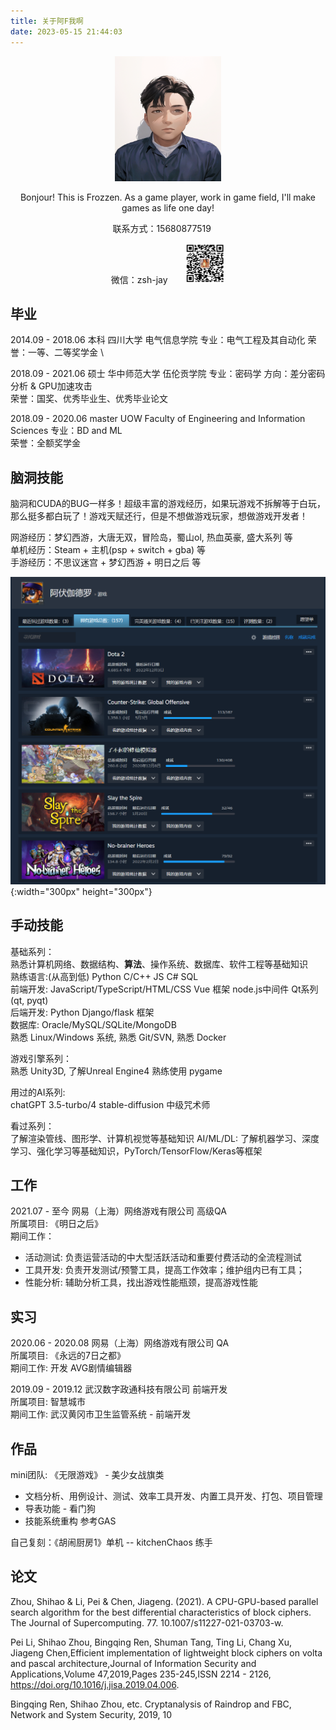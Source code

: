 ```yaml
---
title: 关于阿F我啊
date: 2023-05-15 21:44:03
---
```


<div align="center">

<img src="/images/20230507002339.png" style="width:170px; height:200px"/>

Bonjour! This is Frozzen. As a game player, work in game field, I'll make games as life one day!



<p>
联系方式：15680877519 &nbsp;&nbsp;&nbsp;&nbsp;</p>
微信：zsh-jay &nbsp;&nbsp;&nbsp;&nbsp;&nbsp; <img src="/images/20230507005227.png" style="width:64px; height:64px"/>
</div>



## 毕业

2014.09 - 2018.06 本科 四川大学 电气信息学院 专业：电气工程及其自动化
荣誉：一等、二等奖学金 \

2018.09 - 2021.06 硕士 华中师范大学 伍伦贡学院 专业：密码学 方向：差分密码分析 & GPU加速攻击 \
荣誉：国奖、优秀毕业生、优秀毕业论文

2018.09 - 2020.06 master UOW Faculty of Engineering and Information Sciences 专业：BD and ML \
荣誉：全额奖学金

## 脑洞技能

脑洞和CUDA的BUG一样多！超级丰富的游戏经历，如果玩游戏不拆解等于白玩，那么挺多都白玩了！游戏天赋还行，但是不想做游戏玩家，想做游戏开发者！

网游经历：梦幻西游，大唐无双，冒险岛，蜀山ol, 热血英豪, 盛大系列 等 \
单机经历：Steam + 主机(psp + switch + gba) 等 \
手游经历：不思议迷宫 + 梦幻西游 + 明日之后 等

![](/images/steam_exp.png){:width="300px" height="300px"}

## 手动技能

基础系列：\
熟悉计算机网络、数据结构、**算法**、操作系统、数据库、软件工程等基础知识 \
熟练语言:(从高到低)  Python C/C++ JS C# SQL \
前端开发: JavaScript/TypeScript/HTML/CSS Vue 框架 node.js中间件 Qt系列(qt, pyqt) \
后端开发: Python Django/flask 框架 \
数据库: Oracle/MySQL/SQLite/MongoDB \
熟悉 Linux/Windows 系统, 熟悉 Git/SVN, 熟悉 Docker

游戏引擎系列：\
熟悉 Unity3D, 了解Unreal Engine4
熟练使用 pygame

用过的AI系列: \
chatGPT 3.5-turbo/4
stable-diffusion 中级咒术师

看过系列：\
了解渲染管线、图形学、计算机视觉等基础知识
AI/ML/DL: 了解机器学习、深度学习、强化学习等基础知识，PyTorch/TensorFlow/Keras等框架

## 工作

2021.07 - 至今 网易（上海）网络游戏有限公司 高级QA \
所属项目: 《明日之后》\
期间工作：
 - 活动测试: 负责运营活动的中大型活跃活动和重要付费活动的全流程测试
 - 工具开发: 负责开发测试/预警工具，提高工作效率；维护组内已有工具；
 - 性能分析: 辅助分析工具，找出游戏性能瓶颈，提高游戏性能

## 实习

2020.06 - 2020.08 网易（上海）网络游戏有限公司 QA \
所属项目: 《永远的7日之都》\
期间工作: 开发 AVG剧情编辑器

2019.09 - 2019.12 武汉数字政通科技有限公司 前端开发 \
所属项目: 智慧城市 \
期间工作: 武汉黄冈市卫生监管系统 - 前端开发

## 作品

mini团队: 《无限游戏》 - 美少女战旗类
- 文档分析、用例设计、测试、效率工具开发、内置工具开发、打包、项目管理
- 导表功能 - 看门狗
- 技能系统重构 参考GAS

自己复刻：《胡闹厨房1》单机 -- kitchenChaos 练手

## 论文

Zhou, Shihao & Li, Pei & Chen, Jiageng. (2021). A CPU-GPU-based parallel search algorithm for the best differential characteristics of block ciphers. The Journal of Supercomputing. 77. 10.1007/s11227-021-03703-w.

Pei Li, Shihao Zhou, Bingqing Ren, Shuman Tang, Ting Li, Chang Xu, Jiageng Chen,Efficient implementation of lightweight block ciphers on volta and pascal architecture,Journal of Information Security and Applications,Volume 47,2019,Pages 235-245,ISSN 2214 - 2126, https://doi.org/10.1016/j.jisa.2019.04.006.

Bingqing Ren, Shihao Zhou, etc. Cryptanalysis of Raindrop and FBC, Network and System Security, 2019, 10
